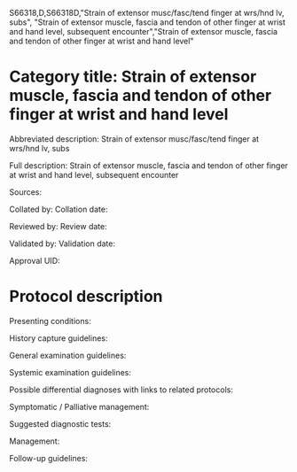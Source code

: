 S66318,D,S66318D,"Strain of extensor musc/fasc/tend finger at wrs/hnd lv, subs", "Strain of extensor muscle, fascia and tendon of other finger at wrist and hand level, subsequent encounter","Strain of extensor muscle, fascia and tendon of other finger at wrist and hand level"
# Category title: Strain of extensor muscle, fascia and tendon of other finger at wrist and hand level

Abbreviated description: Strain of extensor musc/fasc/tend finger at wrs/hnd lv, subs

Full description: Strain of extensor muscle, fascia and tendon of other finger at wrist and hand level, subsequent encounter

Sources:

Collated by:
Collation date:

Reviewed by:
Review date:

Validated by:
Validation date:

Approval UID:

# Protocol description

Presenting conditions:

History capture guidelines:

General examination guidelines:

Systemic examination guidelines:

Possible differential diagnoses with links to related protocols:

Symptomatic / Palliative management:

Suggested diagnostic tests:

Management:

Follow-up guidelines:
